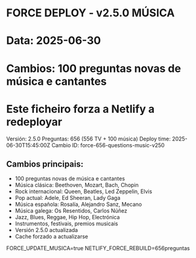 # FORCE DEPLOY - v2.5.0 MÚSICA
# Data: 2025-06-30
# Cambios: 100 preguntas novas de música e cantantes
# Este ficheiro forza a Netlify a redeployar

Versión: 2.5.0
Preguntas: 656 (556 TV + 100 música)
Deploy time: 2025-06-30T15:45:00Z
Cambio ID: force-656-questions-music-v250

## Cambios principais:
- 100 preguntas novas de música e cantantes
- Música clásica: Beethoven, Mozart, Bach, Chopin
- Rock internacional: Queen, Beatles, Led Zeppelin, Elvis
- Pop actual: Adele, Ed Sheeran, Lady Gaga
- Música española: Rosalía, Alejandro Sanz, Mecano
- Música galega: Os Resentidos, Carlos Núñez
- Jazz, Blues, Reggae, Hip Hop, Electrónica
- Instrumentos, festivais, premios musicais
- Versión 2.5.0 actualizada
- Cache forzado a actualizarse

FORCE_UPDATE_MUSICA=true
NETLIFY_FORCE_REBUILD=656preguntas
